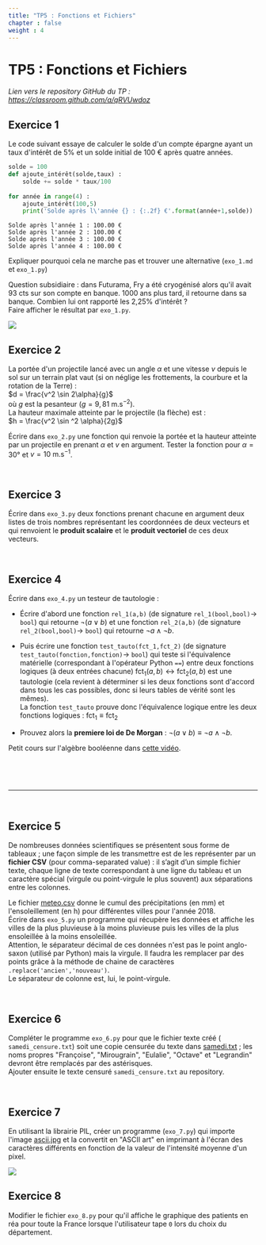 ```yaml
---
title: "TP5 : Fonctions et Fichiers"
chapter : false
weight : 4
---
```




# TP5 : Fonctions et Fichiers

*Lien vers le repository GitHub du TP : https://classroom.github.com/a/qRVUwdoz*



## Exercice 1

Le code suivant essaye de calculer le solde d'un compte épargne ayant un taux d'intérêt de 5% et un solde initial de 100 € après quatre années.


```python
solde = 100
def ajoute_intérêt(solde,taux) :
    solde += solde * taux/100
    
for année in range(4) :
    ajoute_intérêt(100,5)
    print('Solde après l\'année {} : {:.2f} €'.format(année+1,solde))
```

    Solde après l'année 1 : 100.00 €
    Solde après l'année 2 : 100.00 €
    Solde après l'année 3 : 100.00 €
    Solde après l'année 4 : 100.00 €


Expliquer pourquoi cela ne marche pas et trouver une alternative (`exo_1.md` et `exo_1.py`)

Question subsidiaire : dans Futurama, Fry a été cryogénisé alors qu'il avait 93 cts sur son compte en banque. 1000 ans plus tard, il retourne dans sa banque. Combien lui ont rapporté les 2,25% d'intérêt ?<br>Faire afficher le résultat par `exo_1.py`.



![](/Fry.jpeg)



## Exercice 2

La portée d'un projectile lancé avec un angle $\alpha$ et une vitesse $v$ depuis le sol sur un terrain plat vaut (si on néglige les frottements, la courbure et la rotation de la Terre) :<br>
$d = \frac{v^2 \sin 2\alpha}{g}$<br>
où $g$ est la pesanteur ($g = 9,81\text{ m.s}^{-2}$).<br>
La hauteur maximale atteinte par le projectile (la flèche) est :<br>
$h = \frac{v^2 \sin ^2 \alpha}{2g}$

Écrire dans `exo_2.py` une fonction qui renvoie la portée et la hauteur atteinte par un projectile en prenant $\alpha$ et $v$ en argument.
Tester la fonction pour $\alpha = 30°$ et $v=10\text{ m.s}^{-1}$.

&nbsp;



## Exercice 3

Écrire dans `exo_3.py` deux fonctions prenant chacune en argument deux listes de trois nombres représentant les coordonnées de deux vecteurs et qui renvoient le **produit scalaire** 
et le **produit vectoriel** de ces deux vecteurs.

&nbsp;



## Exercice 4

Écrire dans `exo_4.py` un testeur de tautologie :

- Écrire d'abord une fonction `rel_1(a,b)` (de signature `rel_1(bool,bool)`$\rightarrow$ `bool`) qui retourne $\neg(a\lor b)$ et une fonction `rel_2(a,b)` (de signature `rel_2(bool,bool)`$\rightarrow$ `bool`) qui retourne $\neg a \land \neg b$.

- Puis écrire une fonction `test_tauto(fct_1,fct_2)` (de signature `test_tauto(fonction,fonction)`$\rightarrow$ `bool`) qui teste si l'équivalence matérielle (correspondant à l'opérateur Python `==`) entre deux fonctions logiques (à deux entrées chacune) $\text{fct}_1(a,b)\leftrightarrow \text{fct}_2(a,b)$  est une tautologie (cela revient à déterminer si les deux fonctions sont d'accord dans tous les cas possibles, donc si leurs tables de vérité sont les mêmes).  
La fonction `test_tauto` prouve donc l'équivalence logique entre les deux fonctions logiques&nbsp;:&nbsp;$\text{fct}_1\equiv \text{fct}_2$

- Prouvez alors la **premiere loi de De Morgan** : $\neg(a\lor b)\equiv \neg a\land\neg b$.

Petit cours sur l'algèbre booléenne dans [cette vidéo](https://www.youtube.com/watch?v=_9nogCrIrIY).

&nbsp;



<br>

---

<br>

## Exercice 5

De nombreuses données scientifiques se présentent sous forme de tableaux ; une façon simple de les transmettre est de les représenter par un **fichier CSV** (pour comma-separated value)&nbsp;: 
il s’agit d’un simple fichier texte, chaque ligne de texte correspondant à une ligne du tableau et un caractère spécial (virgule ou point-virgule le plus souvent) aux séparations entre les colonnes.<br>

Le fichier <a href="pour_TP5/meteo.csv" download="meteo.csv">meteo.csv</a> donne le cumul des précipitations (en mm) et l'ensoleillement (en h) pour différentes villes pour l'année 2018.<br>Écrire dans `exo_5.py` un programme qui récupère les données et affiche les villes de la plus pluvieuse à la moins pluvieuse puis les villes de la plus ensoleillée à la moins ensoleillée.<br>Attention, le séparateur décimal de ces données n'est pas le point anglo-saxon (utilisé par Python) mais la virgule. 
Il faudra les remplacer par des points grâce à la méthode de chaine de caractères `.replace('ancien','nouveau')`. <br>Le séparateur de colonne est, lui, le point-virgule.

&nbsp;



## Exercice 6

Compléter le programme `exo_6.py` pour que le fichier texte créé ( `samedi_censure.txt`) soit une copie censurée du texte dans <a href="pour_TP5/samedi.txt" download="samedi.txt">samedi.txt</a> ; les noms propres "Françoise", "Mirougrain", "Eulalie", "Octave" et "Legrandin" devront être remplacés par des astérisques.<br>Ajouter ensuite le texte censuré `samedi_censure.txt` au repository.

&nbsp;



## Exercice 7

En utilisant la librairie PIL, créer un programme (`exo_7.py`) qui importe l'image <a href="pour_TP5/ascii.jpg" download="ascii.jpg">ascii.jpg</a> et la convertit en "ASCII art" en imprimant à l'écran des caractères différents en fonction de la valeur de l'intensité moyenne d'un pixel.



![](/leonce.png)





## Exercice 8

Modifier le fichier `exo_8.py` pour qu'il affiche le graphique des patients en réa pour toute la France lorsque l'utilisateur tape `0` lors du choix du département. 